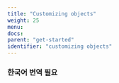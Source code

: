 ```yaml
---
title: "Customizing objects"
weight: 25
menu:
docs:
parent: "get-started"
identifier: "customizing objects"
---
```


### 한국어 번역 필요
